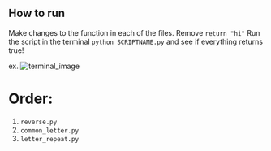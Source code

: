 How to run
---

Make changes to the function in each of the files. Remove `return "hi"`
Run the script in the terminal
`python SCRIPTNAME.py`
and see if everything returns true!

ex.
![terminal_image](http://dropshare.jinpark.net/dropshare/pb-UnwYDKlRnb-Zg2.png)

# Order:
1. `reverse.py`
2. `common_letter.py`
3. `letter_repeat.py`
